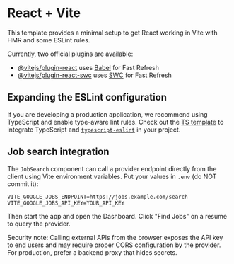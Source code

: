 # React + Vite

This template provides a minimal setup to get React working in Vite with HMR and some ESLint rules.

Currently, two official plugins are available:

- [@vitejs/plugin-react](https://github.com/vitejs/vite-plugin-react/blob/main/packages/plugin-react/README.md) uses [Babel](https://babeljs.io/) for Fast Refresh
- [@vitejs/plugin-react-swc](https://github.com/vitejs/vite-plugin-react-swc) uses [SWC](https://swc.rs/) for Fast Refresh

## Expanding the ESLint configuration

If you are developing a production application, we recommend using TypeScript and enable type-aware lint rules. Check out the [TS template](https://github.com/vitejs/vite/tree/main/packages/create-vite/template-react-ts) to integrate TypeScript and [`typescript-eslint`](https://typescript-eslint.io) in your project.

Job search integration
----------------------

The `JobSearch` component can call a provider endpoint directly from the client using Vite environment variables. Put your values in `.env` (do NOT commit it):

```
VITE_GOOGLE_JOBS_ENDPOINT=https://jobs.example.com/search
VITE_GOOGLE_JOBS_API_KEY=YOUR_API_KEY
```

Then start the app and open the Dashboard. Click "Find Jobs" on a resume to query the provider.

Security note: Calling external APIs from the browser exposes the API key to end users and may require proper CORS configuration by the provider. For production, prefer a backend proxy that hides secrets.
